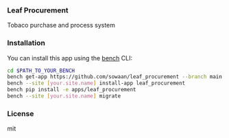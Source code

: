 ### Leaf Procurement

Tobaco purchase and process system

### Installation

You can install this app using the [bench](https://github.com/frappe/bench) CLI:

```bash
cd $PATH_TO_YOUR_BENCH
bench get-app https://github.com/sowaan/leaf_procurement --branch main
bench --site [your.site.name] install-app leaf_procurement
bench pip install -e apps/leaf_procurement
bench --site [your.site.name] migrate
```

### License

mit
